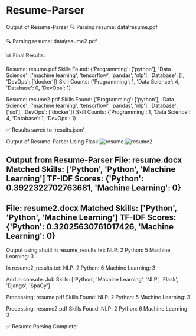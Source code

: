 # Resume-Parser
Output of Resume-Parser
🔍 Parsing resume: data\resume.pdf

🔍 Parsing resume: data\resume2.pdf

📊 Final Results:

Resume: resume.pdf
Skills Found: {'Programming': ['python'], 'Data Science': ['machine learning', 'tensorflow', 'pandas', 'nlp'], 'Database': [], 'DevOps': ['docker']}
Skill Counts: {'Programming': 1, 'Data Science': 4, 'Database': 0, 'DevOps': 1}

Resume: resume2.pdf
Skills Found: {'Programming': ['python'], 'Data Science': ['machine learning', 'tensorflow', 'pandas', 'nlp'], 'Database': ['sql'], 'DevOps': ['docker']}
Skill Counts: {'Programming': 1, 'Data Science': 4, 'Database': 1, 'DevOps': 1}

✅ Results saved to 'results.json'

Output of Resume-Parser Using Flask
![resume](https://github.com/user-attachments/assets/5ae7dad8-2ea4-4f08-affe-771b8c39cb0f)
![resume2](https://github.com/user-attachments/assets/7e560e27-b29a-4724-b9ac-18453b69426a)

Output from Resume-Parser
File: resume.docx
Matched Skills: ['Python', 'Python', 'Machine Learning']
TF-IDF Scores: {'Python': 0.3922322702763681, 'Machine Learning': 0}
----------------------------------------
File: resume2.docx
Matched Skills: ['Python', 'Python', 'Machine Learning']
TF-IDF Scores: {'Python': 0.32025630761017426, 'Machine Learning': 0}
----------------------------------------

Output using shutil
In resume_results.txt:
NLP: 2
Python: 5
Machine Learning: 3

In resume2_results.txt:
NLP: 2
Python: 6
Machine Learning: 3

And in console:
Job Skills: ['Python', 'Machine Learning', 'NLP', 'Flask', 'Django', 'SpaCy']

Processing: resume.pdf
Skills Found:
NLP: 2
Python: 5
Machine Learning: 3

Processing: resume2.pdf
Skills Found:
NLP: 2
Python: 6
Machine Learning: 3

✅ Resume Parsing Complete!
